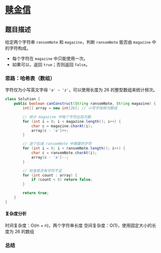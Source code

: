 # [赎金信](赎金信"[题目地址](https://leetcode.cn/problems/ransom-note/description/)")

## 题目描述
给定两个字符串 `ransomNote` 和 `magazine`，判断 `ransomNote` 能否由 `magazine` 中的字符构成。
- 每个字符在 `magazine` 中只能使用一次。
- 如果可以，返回 `true`；否则返回 `false`。

### 思路：哈希表（数组）
字符仅为小写英文字母 `'a' ~ 'z'`，可以使用长度为 26 的整型数组来统计频次。

```java
class Solution {
    public boolean canConstruct(String ransomNote, String magazine) {
        int[] array = new int[26]; // 小写字母频次数组

        // 统计 magazine 中每个字符出现次数
        for (int i = 0; i < magazine.length(); i++) {
            char c = magazine.charAt(i);
            array[c - 'a']++;
        }

        // 逐个扣减 ransomNote 中需要的字符
        for (int i = 0; i < ransomNote.length(); i++) {
            char c = ransomNote.charAt(i);
            array[c - 'a']--;
        }

        // 检查是否有字符不足
        for (int count : array) {
            if (count < 0) return false;
        }

        return true;
    }
}
```

#### 复杂度分析
时间复杂度：O(m + n)，两个字符串长度
空间复杂度：O(1)，使用固定大小的长度为 26 的数组

### 总结